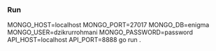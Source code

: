 ### Run

MONGO_HOST=localhost MONGO_PORT=27017 MONGO_DB=enigma MONGO_USER=dzikrurrohmani MONGO_PASSWORD=password API_HOST=localhost API_PORT=8888 go run .